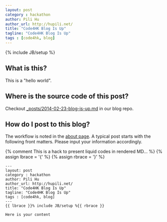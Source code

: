 ```yaml
---
layout: post
category : hackathon
author: Pili Hu
author_url: http://hupili.net/
title: "Code4HK Blog Is Up"
tagline: "Code4HK Blog Is Up"
tags : [code4hk, blog]
---
```

{% include JB/setup %}

## What is this?

This is a "hello world".

## Where is the source code of this post?

Checkout [_posts/2014-02-23-blog-is-up.md](https://github.com/code4hk/blog/blob/gh-pages/_posts/2014-02-23-blog-is-up.md) in our blog repo.

## How do I post to this blog?

The workflow is noted in the [about page](/about.html).
A typical post starts with the following front matters.
Please input your information accordingly.

{% comment This is a hack to present liquid codes in rendered MD... %}
{% assign lbrace = '{' %}
{% assign rbrace = '}' %}

```
---
layout: post
category : hackathon
author: Pili Hu
author_url: http://hupili.net/
title: "Code4HK Blog Is Up"
tagline: "Code4HK Blog Is Up"
tags : [code4hk, blog]
---
{{ lbrace }}% include JB/setup %{{ rbrace }}

Here is your content
```
